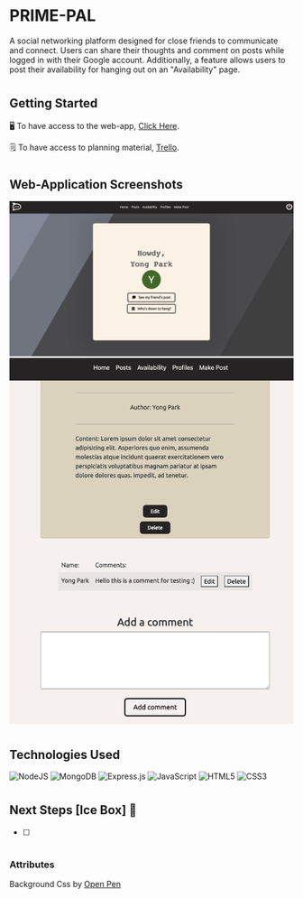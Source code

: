 # PRIME-PAL

A social networking platform designed for close friends to communicate and connect. Users can share their thoughts and comment on posts while logged in with their Google account. Additionally, a feature allows users to post their availability for hanging out on an "Availability" page.

#

## Getting Started

🖥️ To have access to the web-app, [Click Here](https://primepal.fly.dev/).

🗒️ To have access to planning material, [Trello](https://trello.com/b/6WIldvR9/unit-2-project).

#

## Web-Application Screenshots

<img src="/public/index.png" alt="Index Picture">
<img src="/public/post.png" alt="Post Picture">

#

## Technologies Used

![NodeJS](https://img.shields.io/badge/node.js-6DA55F?style=for-the-badge&logo=node.js&logoColor=white)
![MongoDB](https://img.shields.io/badge/MongoDB-%234ea94b.svg?style=for-the-badge&logo=mongodb&logoColor=white)
![Express.js](https://img.shields.io/badge/express.js-%23404d59.svg?style=for-the-badge&logo=express&logoColor=%2361DAFB)
![JavaScript](https://img.shields.io/badge/javascript-%23323330.svg?style=for-the-badge&logo=javascript&logoColor=%23F7DF1E)
![HTML5](https://img.shields.io/badge/html5-%23E34F26.svg?style=for-the-badge&logo=html5&logoColor=white)
![CSS3](https://img.shields.io/badge/css3-%231572B6.svg?style=for-the-badge&logo=css3&logoColor=white)

#

## Next Steps [Ice Box] 🧊

- [ ]

#

### Attributes

Background Css by <a href="https://codepen.io/chris22smith/pen/RZogMa">Open Pen</a>
